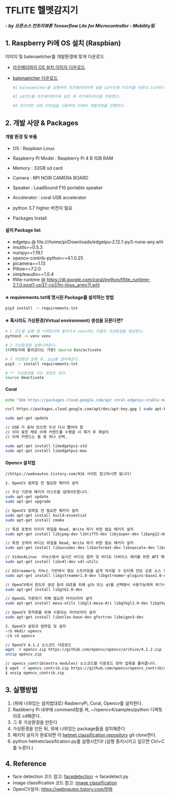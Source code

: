 # TFLITE 헬멧감지기

 ##### - by 오픈소스 컨트리뷰톤 Tensorflow Lite for Microcontroller - Mobility팀



## 1. Raspberry Pi에 OS 설치 (Raspbian)

이미지 및 balenaetcher를 개발환경에 맞게 다운로드

- [라즈베리파이 OS 설치 이미지 다운로드](https://www.raspberrypi.org/downloads/)

- [balenaetcher 다운로드](https://www.balena.io/etcher/)

  ```bash
  #1 balenaetcher를 실행하여 라즈베리파이에 넣을 sd카드에 이미지를 씌운다.(sd카드에 flash만 해주면 됨)
  
  #2 sd카드를 라즈베리파이에 넣은 후 라즈베리파이를 부팅한다.

  #3 라즈비안 내의 터미널을 사용하여 아래의 개발과정을 진행한다.
  ```

## 2. 개발 사양 & Packages

  #### 개발 환경 및 부품

  - OS : Raspbian Linux

  - Raspberry Pi Model : Raspberry Pi 4 B 1GB RAM

  - Memory : 32GB sd card

  - Camera : RPI NOIR CAMERA BOARD

  - Speaker : LeadSound F10 portable speaker

  - Accelerator : coral USB accelerator

  - python 3.7 higher 버전이 필요

  - Packages Install

  #### 설치 Package list

  - edgetpu @ file:///home/pi/Downloads/edgetpu-2.12.1-py3-none-any.whl
  - imutils==0.5.3
  - numpy==1.19.1
  - opencv-contrib-python==4.1.0.25
  - picamera==1.13
  - Pillow==7.2.0
  - simpleaudio==1.0.4
  - tflite-runtime @ https://dl.google.com/coral/python/tflite_runtime-2.1.0.post1-cp37-cp37m-linux_armv7l.whl   

  #### ※ requirements.txt에 명시된 Package를 설치하는 방법



  ```bash
  pip3 install -r requirements.txt
  ```





  #### ※ 혹시라도 가상환경(Virtual environment) 생성을 모른다면?

  ```bash
  # 1 코드를 실행 할 디렉토리에 들어가서 venv라는 이름의 가상환경을 생성한다.
  python3 -m venv venv

  # 2 가상환경을 실행시켜준다.
  (디렉토리에 들어갔다는 가정) source bin/activate

  # 3 가상환경 실행 후, pip를 설치해준다.
  pip3 -r install requirements.txt

  # ** 가상환경을 끄는 방법도 있다.
  source deactivate

  ```



  ####    Coral

  ```bash
  echo "deb https://packages.cloud.google.com/apt coral-edgetpu-stable main" | sudo tee /etc/apt/sources.list.d/coral-edgetpu.list

  curl https://packages.cloud.google.com/apt/doc/apt-key.gpg | sudo apt-key add -

  sudo apt-get update

  // USB 가 꽂혀 있으면 우선 다시 뽑아야 함
  // 이미 꽂힌 채로 아래 커맨드를 수행할 시 제거 후 재설치
  // 아래 커맨드는 둘 중 하나 선택.

  sudo apt-get install libedgetpu1-std
  sudo apt-get install libedgetpu1-max
  ```

  #### 		Opencv 설치법

  ```bash
  //https://webnautes.tistory.com/916 사이트 참고하시면 됩니다!
  
  1. OpenCV 컴파일 전 필요한 패키지 설치
  
  // 우선 기존에 패키치 리스트를 업데이트합니다.
  sudo apt-get update
  sudo apt-get upgrade
  
  // OpenCV 컴파일 전 필요한 패키지 설치
  sudo apt-get install build-essential
  sudo apt-get install cmake

  // 특정 포멧의 이미지 파일을 Read, Write 하기 위한 필요 패키지 설치
  sudo apt-get install libjpeg-dev libtiff5-dev libjasper-dev libpng12-dev

  // 특정 코덱의 비디오 파일을 Read, Write 하기 위한 필요 패키지 설치
  sudo apt-get install libavcodec-dev libavformat-dev libswscale-dev libxvidcore-dev libx264-dev libxine2-dev

  // Video4Linux  리눅스에서 실시간 비디오 캡처 및 비디오 디바이스 제어를 위한 API 패키지 설치
  sudo apt-get install libv4l-dev v4l-utils

  // GStreamer는 리눅스 기반에서 영상 스트리밍을 쉽게 처리할 수 있더록 만든 오픈 소스 프레임워크 이다.
  sudo apt-get install libgstreamer1.0-dev libgstreamer-plugins-base1.0-dev

  // OpenCV에서 윈도우 생성 등의 GUI를 위해 gtk 또는 qt를 선택해서 사용가능하며 여기서는 gtk2를 지정해준다.
  sudo apt-get install libgtk2.0-dev

  // OpenGL 지원하기 위해 필요한 라이브러리 설치
  sudo apt-get install mesa-utils libgl1-mesa-dri libgtkgl2.0-dev libgtkglext1-dev

  // OpenCV 최적화를 위해 사용되는 라이브러리 설치
  sudo apt-get install libatlas-base-dev gfortran libeigen3-dev

  2. OpenCV 설정과 컴파일 및 설치
  ~/$ mkdir opencv
  ~/$ cd opencv
 
  // OpenCV 4.1.2 소스코드 다운로드
  wget -O opencv.zip https://github.com/opencv/opencv/archive/4.1.2.zip
  unzip opencv.zip
  
  // opencv_contrib(extra modules) 소스코드를 다운로드 받아 압축을 풀어줍니다.
  $ wget -O opencv_contrib.zip https://github.com/opencv/opencv_contrib/archive/4.1.2.zip
  $ unzip opencv_contrib.zip

  ```



## 3. 실행방법

1. (위에 나와있는 설치법대로) RasberryPi, Coral, Opencv를 설치한다.
2. Rasbberry Pi 내부에 command창을 켜,  ~/opencv4/samples/python 디렉토리로 cd해준다.
3. 그 후 가상환경을 만든다
4. 가상환경을 만든 뒤, 위에 나와있는 package들을 설치해준다
5. 패키치 설치가 완료되면 이 [helmet classification repository](https://github.com/tinyml-mobility/helmetclassifcation)  git clone한다.
6. python helmetclassification.py를 실행시킨다! (실행 중지시키고 싶으면 Ctrl+C를 누른다.)



## 4. Reference

- face detection 코드 참고: [facedetection](https://github.com/opencv/opencv/tree/master/samples/python) -> facedetect.py
- image classification 코드 참고: [image classification](https://github.com/tensorflow/examples/tree/master/lite/examples/image_classification/raspberry_pi)
- OpenCV설치: https://webnautes.tistory.com/916
